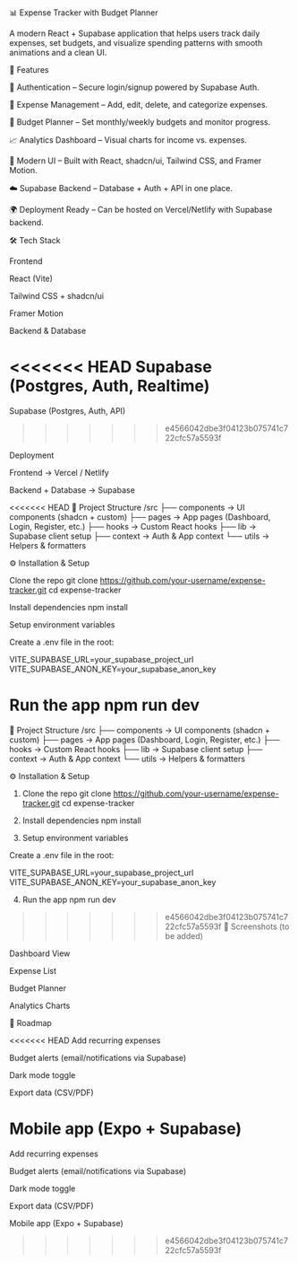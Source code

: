 📊 Expense Tracker with Budget Planner

A modern React + Supabase application that helps users track daily expenses, set budgets, and visualize spending patterns with smooth animations and a clean UI.

🚀 Features

🔐 Authentication – Secure login/signup powered by Supabase Auth.

💸 Expense Management – Add, edit, delete, and categorize expenses.

📅 Budget Planner – Set monthly/weekly budgets and monitor progress.

📈 Analytics Dashboard – Visual charts for income vs. expenses.

🎨 Modern UI – Built with React, shadcn/ui, Tailwind CSS, and Framer Motion.

☁️ Supabase Backend – Database + Auth + API in one place.

🌍 Deployment Ready – Can be hosted on Vercel/Netlify with Supabase backend.

🛠️ Tech Stack

Frontend

React (Vite)

Tailwind CSS + shadcn/ui

Framer Motion

Backend & Database

<<<<<<< HEAD
Supabase (Postgres, Auth, Realtime)
=======
Supabase (Postgres, Auth, API)
>>>>>>> e4566042dbe3f04123b075741c722cfc57a5593f

Deployment

Frontend → Vercel / Netlify

Backend + Database → Supabase

<<<<<<< HEAD
📂 Project Structure /src ├── components → UI components (shadcn + custom) ├── pages → App pages (Dashboard, Login, Register, etc.) ├── hooks → Custom React hooks ├── lib → Supabase client setup ├── context → Auth & App context └── utils → Helpers & formatters

⚙️ Installation & Setup

Clone the repo git clone https://github.com/your-username/expense-tracker.git cd expense-tracker

Install dependencies npm install

Setup environment variables

Create a .env file in the root:

VITE_SUPABASE_URL=your_supabase_project_url VITE_SUPABASE_ANON_KEY=your_supabase_anon_key

Run the app npm run dev
=======
📂 Project Structure
/src
 ├── components   → UI components (shadcn + custom)
 ├── pages        → App pages (Dashboard, Login, Register, etc.)
 ├── hooks        → Custom React hooks
 ├── lib          → Supabase client setup
 ├── context      → Auth & App context
 └── utils        → Helpers & formatters

⚙️ Installation & Setup
1. Clone the repo
git clone https://github.com/your-username/expense-tracker.git
cd expense-tracker

2. Install dependencies
npm install

3. Setup environment variables

Create a .env file in the root:

VITE_SUPABASE_URL=your_supabase_project_url
VITE_SUPABASE_ANON_KEY=your_supabase_anon_key

4. Run the app
npm run dev

>>>>>>> e4566042dbe3f04123b075741c722cfc57a5593f
📸 Screenshots (to be added)

Dashboard View

Expense List

Budget Planner

Analytics Charts

📌 Roadmap

<<<<<<< HEAD
Add recurring expenses

Budget alerts (email/notifications via Supabase)

Dark mode toggle

Export data (CSV/PDF)

Mobile app (Expo + Supabase)
=======
 Add recurring expenses

 Budget alerts (email/notifications via Supabase)

 Dark mode toggle

 Export data (CSV/PDF)

 Mobile app (Expo + Supabase)
>>>>>>> e4566042dbe3f04123b075741c722cfc57a5593f
